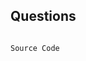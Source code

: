 **Questions**
-

<question source="labguidepage006EZKpb2Sr" />

```language

Source Code
```

<validation step="85a5e97b-d624-45f8-aff8-c7175d94b001" />
<validation step="7acdb6ad-0a58-4c36-92e0-39a5c77898d4" />